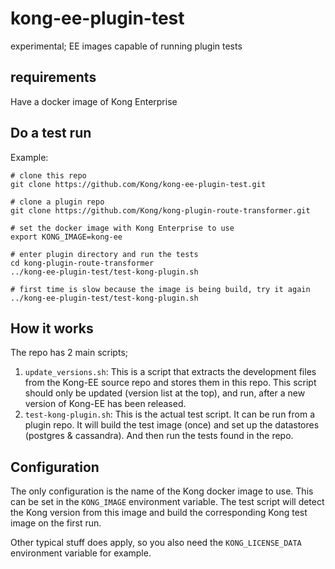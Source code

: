 # kong-ee-plugin-test
experimental; EE images capable of running plugin tests


## requirements
Have a docker image of Kong Enterprise

## Do a test run
Example:

```shell
# clone this repo
git clone https://github.com/Kong/kong-ee-plugin-test.git

# clone a plugin repo
git clone https://github.com/Kong/kong-plugin-route-transformer.git

# set the docker image with Kong Enterprise to use
export KONG_IMAGE=kong-ee

# enter plugin directory and run the tests
cd kong-plugin-route-transformer
../kong-ee-plugin-test/test-kong-plugin.sh

# first time is slow because the image is being build, try it again
../kong-ee-plugin-test/test-kong-plugin.sh

```

## How it works

The repo has 2 main scripts;

1. `update_versions.sh`: This is a script that extracts the development files
   from the Kong-EE source repo and stores them in this repo. This script
   should only be updated (version list at the top), and run, after a new
   version of Kong-EE has been released.
2. `test-kong-plugin.sh`: This is the actual test script. It can be run from a
   plugin repo. It will build the test image (once) and set up the datastores
   (postgres & cassandra). And then run the tests found in the repo.


## Configuration

The only configuration is the name of the Kong docker image to use. This can be
set in the `KONG_IMAGE` environment variable. The test script will detect the
Kong version from this image and build the corresponding Kong test image on the
first run.

Other typical stuff does apply, so you also need the `KONG_LICENSE_DATA`
environment variable for example.
